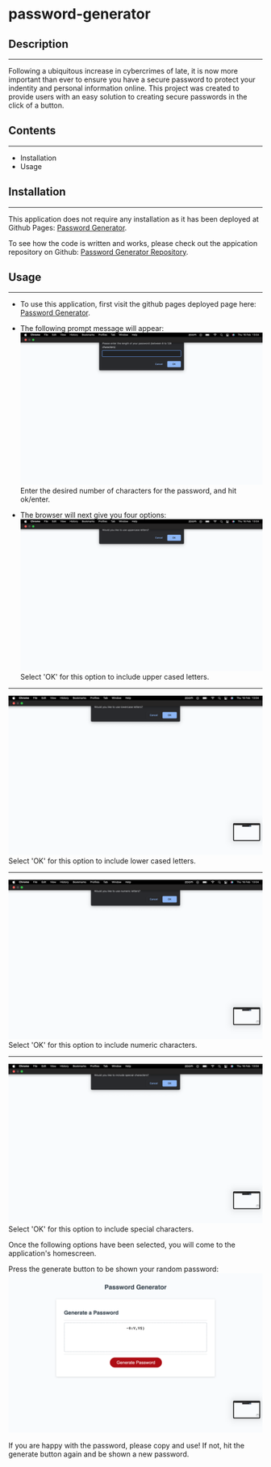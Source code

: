 # password-generator

## Description
***
Following a ubiquitous increase in cybercrimes of late, it is now more important than ever to ensure you have a secure password to protect your indentity and personal information online.
This project was created to provide users with an easy solution to creating secure passwords in the click of a button.

## Contents 
***
- Installation
- Usage

## Installation
***
This application does not require any installation as it has been deployed at Github Pages: [Password Generator](https://clagul01.github.io/password-generator/ "Password Generator").

To see how the code is written and works, please check out the appication repository on Github: [Password Generator Repository](https://github.com/Clagul01/password-generator "Repo Link").

## Usage
***
* To use this application, first visit the github pages deployed page here: [Password Generator](https://clagul01.github.io/password-generator/ "Password Generator").

* The following prompt message will appear:
![](assets/readme-images/screenshot-1.png)
Enter the desired number of characters for the password, and hit ok/enter.

* The browser will next give you four options:
![](assets/readme-images/screenshot-2.png)
Select 'OK' for this option to include upper cased letters.
***
![](assets/readme-images/screenshot-3.png)
Select 'OK' for this option to include lower cased letters.
***
![](assets/readme-images/screenshot-4.png)
Select 'OK' for this option to include numeric characters.
***
![](assets/readme-images/screenshot-5.png)
Select 'OK' for this option to include special characters.

Once the following options have been selected, you will come to the application's homescreen. 

Press the generate button to be shown your random password:
![](assets/readme-images/screenshot-6.png)

If you are happy with the password, please copy and use!
If not, hit the generate button again and be shown a new password.
